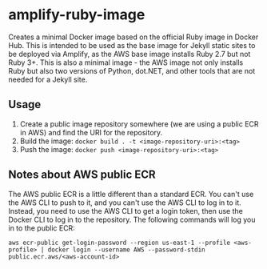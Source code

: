 # amplify-ruby-image

Creates a minimal Docker image based on the official Ruby image in Docker Hub. This is intended to be used as the base image for Jekyll static sites to be deployed via Amplify, as the AWS base image installs Ruby 2.7 but not Ruby 3+. This is also a minimal image - the AWS image not only installs Ruby but also two versions of Python, dot.NET, and other tools that are not needed for a Jekyll site.

## Usage
1. Create a public image repository somewhere (we are using a public ECR in AWS) and find the URI for the repository.
2. Build the image: `docker build . -t <image-repository-uri>:<tag>`
3. Push the image: `docker push <image-repository-uri>:<tag>`

## Notes about AWS public ECR
The AWS public ECR is a little different than a standard ECR. You can't use the AWS CLI to push to it, and you can't use the AWS CLI to log in to it. Instead, you need to use the AWS CLI to get a login token, then use the Docker CLI to log in to the repository. The following commands will log you in to the public ECR:

```
aws ecr-public get-login-password --region us-east-1 --profile <aws-profile> | docker login --username AWS --password-stdin public.ecr.aws/<aws-account-id>
```
